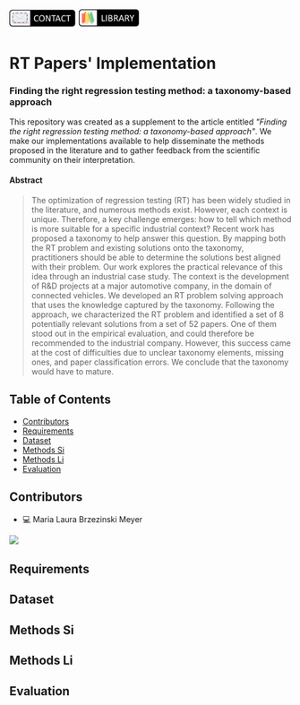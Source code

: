 [<img src="https://github.com/laurabrzmeyer/attachements/blob/main/contact.png" width="120">]("mailto:laurabrzmeyer@gmail.com") [<img src="https://github.com/laurabrzmeyer/attachements/blob/main/library.png" width="110">]("https://www.zotero.org/groups/5800690/rt_methods/library")

# RT Papers' Implementation

### Finding the right regression testing method: a taxonomy-based approach
This repository was created as a supplement to the article entitled *"Finding the right regression testing method: a taxonomy-based approach"*. We make our implementations available to help disseminate the methods proposed in the literature and to gather feedback from the scientific community on their interpretation.

#### Abstract
> The optimization of regression testing (RT) has been widely studied in the literature, and numerous methods exist. However, each context is unique. Therefore, a key challenge emerges: how to tell which method is more suitable for a specific industrial context? Recent work has proposed a taxonomy to help answer this question. By mapping both the RT problem and existing solutions onto the taxonomy, practitioners should be able to determine the solutions best aligned with their problem. Our work explores the practical relevance of this idea through an industrial case study.  The context is the development of R\&D projects at a major automotive company, in the domain of connected vehicles.  We developed an RT problem solving approach that uses the knowledge captured by the taxonomy. Following the approach, we characterized the RT problem and identified a set of 8 potentially relevant solutions from a set of 52 papers.   One of them stood out in the empirical evaluation, and could therefore be recommended to the industrial company. However, this success came at the cost of difficulties due to unclear taxonomy elements, missing ones, and  paper classification errors.  We conclude that the taxonomy would have to mature.

## Table of Contents
- [Contributors](#contributors)
- [Requirements](#requirements)
- [Dataset](#dataset)
- [Methods Si](#methods_si)
- [Methods Li](#methods_li)
- [Evaluation](#evaluation)

## Contributors
- :computer: Maria Laura Brzezinski Meyer
<a href="https://github.com/jacksonpradolima/coleman4hcs/graphs/contributors">
  <img src="https://contrib.rocks/image?repo=laurabrzmeyer/papers-implementation" />
</a>

## Requirements

## Dataset

## Methods Si

## Methods Li

## Evaluation

